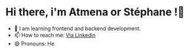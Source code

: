# Hi there, i'm Atmena or Stéphane !👋

- 🌱 I am learning frontend and backend development.
- 📫 How to reach me: [Via Linkedin](https://www.linkedin.com/in/tireau-steph/)
- 😄 Pronouns: He
